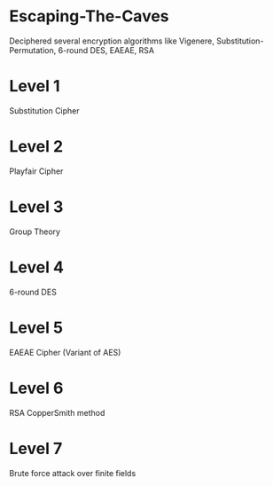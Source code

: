 # Escaping-The-Caves
Deciphered several encryption algorithms like Vigenere, Substitution-Permutation, 6-round DES, EAEAE, RSA

Level 1
======
Substitution Cipher

Level 2
======
Playfair Cipher

Level 3
======
Group Theory

Level 4
======
6-round DES

Level 5
======
EAEAE Cipher (Variant of AES)

Level 6
======
RSA CopperSmith method

Level 7
======
Brute force attack over finite fields
